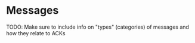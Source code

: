 # Messages


TODO: Make sure to include info on "types" (categories) of messages and how they relate to ACKs
